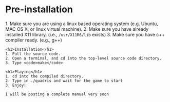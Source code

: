 <h1>Pre-installation</h1>
 1. Make sure you are using a linux based operating system (e.g. Ubuntu, MAC OS X, or linux virtual machine).
 2. Make sure you have already installed X11 library. (i.e., <pre style="display:inline"><code>/usr/X11R6/lib</code></pre> exists)
 3. Make sure you have c++ compiler ready. (e.g., g++)
	
	<h1>Installation</h1>
	1. Pull the source code.
	2. Open a terminal, and cd into the top-level source code directory.
	3. Type <code>make</code>
	
	<h1>Playing</h1>
	1. cd into the compiled directory.
	2. Type in ./quadris and wait for the game to start
	3. Enjoy!
	
	I will be posting a complete manual very soon
	
